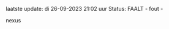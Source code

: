 laatste update: 
di 26-09-2023 21:02   uur 
Status: FAALT - fout - 
<div class="service R">nexus</div>